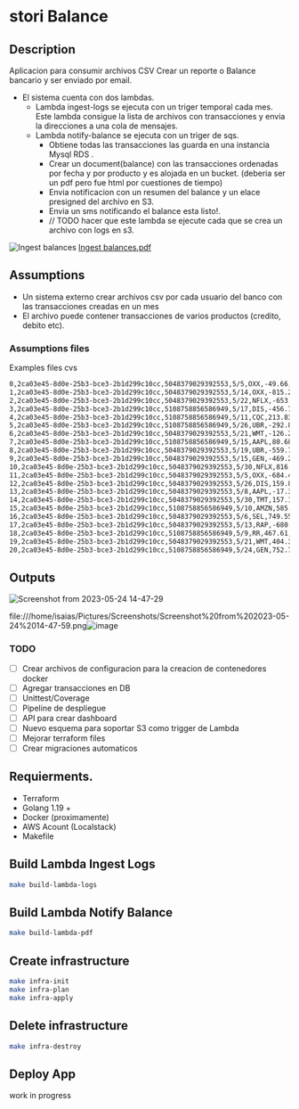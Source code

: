 # stori Balance

## Description

Aplicacion para consumir archivos CSV Crear un reporte o Balance bancario y ser enviado por email.

- El sistema cuenta con dos lambdas.
  - Lambda ingest-logs se ejecuta con un triger temporal cada mes. Este lambda consigue la lista de archivos con transacciones y envia la direcciones a una cola de mensajes.
  - Lambda notify-balance se ejecuta con un triger de sqs.
    - Obtiene todas las transacciones las guarda en una instancia Mysql RDS .
    - Crear un document(balance) con las transacciones ordenadas por fecha y por producto y es alojada en un bucket. (deberia ser un pdf pero fue html por cuestiones de tiempo)
    - Envia notificacion con un resumen del balance y un elace presigned del archivo en S3.
    - Envia un sms notificando el balance esta listo!.
    - // TODO hacer que este lambda se ejecute cada que se crea un archivo con logs en s3.

![Ingest balances](https://github.com/isaias-dgr/stori_balance/assets/89608187/3bffb9d0-755c-4153-ba8d-1cb06e994ecc)
[Ingest balances.pdf](https://github.com/isaias-dgr/stori_balance/files/11558977/Ingest.balances.pdf)

## Assumptions

- Un sistema externo crear archivos csv por cada usuario del banco con las transacciones creadas en un mes
- El archivo puede contener transacciones de varios productos (credito, debito etc).

### Assumptions files

Examples files cvs

```bash
0,2ca03e45-8d0e-25b3-bce3-2b1d299c10cc,5048379029392553,5/5,OXX,-49.66,Oxxo
1,2ca03e45-8d0e-25b3-bce3-2b1d299c10cc,5048379029392553,5/14,OXX,-815.25,Oxxo
2,2ca03e45-8d0e-25b3-bce3-2b1d299c10cc,5048379029392553,5/22,NFLX,-653.87,Netflix
3,2ca03e45-8d0e-25b3-bce3-2b1d299c10cc,5108758856586949,5/17,DIS,-456.72,The Walt Disney Company
4,2ca03e45-8d0e-25b3-bce3-2b1d299c10cc,5108758856586949,5/11,CQC,213.83,Cielito Querido Café
5,2ca03e45-8d0e-25b3-bce3-2b1d299c10cc,5108758856586949,5/26,UBR,-292.82,Uber
6,2ca03e45-8d0e-25b3-bce3-2b1d299c10cc,5048379029392553,5/21,WMT,-126.21,Walmart
7,2ca03e45-8d0e-25b3-bce3-2b1d299c10cc,5108758856586949,5/15,AAPL,80.68,Apple
8,2ca03e45-8d0e-25b3-bce3-2b1d299c10cc,5048379029392553,5/19,UBR,-559.78,Uber
9,2ca03e45-8d0e-25b3-bce3-2b1d299c10cc,5048379029392553,5/15,GEN,-469.22,Generico
10,2ca03e45-8d0e-25b3-bce3-2b1d299c10cc,5048379029392553,5/30,NFLX,816.97,Netflix
11,2ca03e45-8d0e-25b3-bce3-2b1d299c10cc,5048379029392553,5/5,OXX,-684.42,Oxxo
12,2ca03e45-8d0e-25b3-bce3-2b1d299c10cc,5048379029392553,5/26,DIS,159.89,The Walt Disney Company
13,2ca03e45-8d0e-25b3-bce3-2b1d299c10cc,5048379029392553,5/8,AAPL,-17.39,Apple
14,2ca03e45-8d0e-25b3-bce3-2b1d299c10cc,5048379029392553,5/30,TMT,157.14,Tecnológico de Monterrey
15,2ca03e45-8d0e-25b3-bce3-2b1d299c10cc,5108758856586949,5/10,AMZN,585.5,Amazon
16,2ca03e45-8d0e-25b3-bce3-2b1d299c10cc,5048379029392553,5/6,SEL,749.55,Seven eleven
17,2ca03e45-8d0e-25b3-bce3-2b1d299c10cc,5048379029392553,5/13,RAP,-680.67,Rappid
18,2ca03e45-8d0e-25b3-bce3-2b1d299c10cc,5108758856586949,5/9,RR,467.61,Rolls-Royce Holdings
19,2ca03e45-8d0e-25b3-bce3-2b1d299c10cc,5048379029392553,5/21,WMT,404.33,Walmart
20,2ca03e45-8d0e-25b3-bce3-2b1d299c10cc,5108758856586949,5/24,GEN,752.75,Generico
```

## Outputs

![Screenshot from 2023-05-24 14-47-29](https://github.com/isaias-dgr/stori_balance/assets/89608187/d3bda605-ba0e-4cf6-8196-d9a5bb70653f)

file:///home/isaias/Pictures/Screenshots/Screenshot%20from%202023-05-24%2014-47-59.png![image](https://github.com/isaias-dgr/stori_balance/assets/89608187/dfc68ed3-cd58-4394-a7c8-f96e9f155823)

### TODO

- [ ] Crear archivos de configuracion para la creacion de contenedores docker
- [ ] Agregar transacciones en DB
- [ ] Unittest/Coverage
- [ ] Pipeline de despliegue
- [ ] API para crear dashboard
- [ ] Nuevo esquema para soportar S3 como trigger de Lambda
- [ ] Mejorar terraform files
- [ ] Crear migraciones automaticos

## Requierments.

- Terraform
- Golang 1.19 +
- Docker (proximamente)
- AWS Acount (Localstack)
- Makefile

## Build Lambda Ingest Logs

```bash
make build-lambda-logs
```

## Build Lambda Notify Balance

```bash
make build-lambda-pdf
```

## Create infrastructure

```bash
make infra-init
make infra-plan
make infra-apply
```

## Delete infrastructure

```bash
make infra-destroy
```

## Deploy App

work in progress
